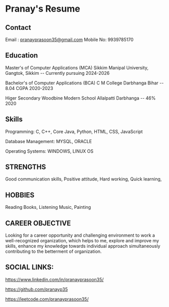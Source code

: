 # Pranay's Resume

## Contact
Email    : pranayprasoon35@gmail.com
Mobile No: 9939785170

## Education
Master's of Computer Applications (MCA) Sikkim Manipal University, Gangtok, Sikkim 
-- Currently pursuing 2024-2026

Bachelor's of Computer Applications (BCA) C M College Darbhanga Bihar 
-- 8.04 CGPA 2020-2023

Higer Secondary Woodbine Modern School Allalpatti Darbhanga 
-- 46% 2020

## Skills
Programming: C, C++, Core Java, Python, HTML, CSS, JavaScript

Database Management: MYSQL, ORACLE

Operating Systems: WINDOWS, LINUX OS 

## STRENGTHS
Good communication skills, 
Positive attitude, 
Hard working, 
Quick learning,

## HOBBIES
Reading Books, 
Listening Music,
Painting

## CAREER OBJECTIVE
Looking for a career opportunity and challenging environment to work a well-recognized organization, which helps to me, explore and improve my skills, enhance my knowledge towards individual approach simultaneously contributing to the betterment of organization.

## SOCIAL LINKS:
https://www.linkedin.com/in/pranayprasoon35/

https://github.com/pranayp35

https://leetcode.com/pranayprasoon35/
